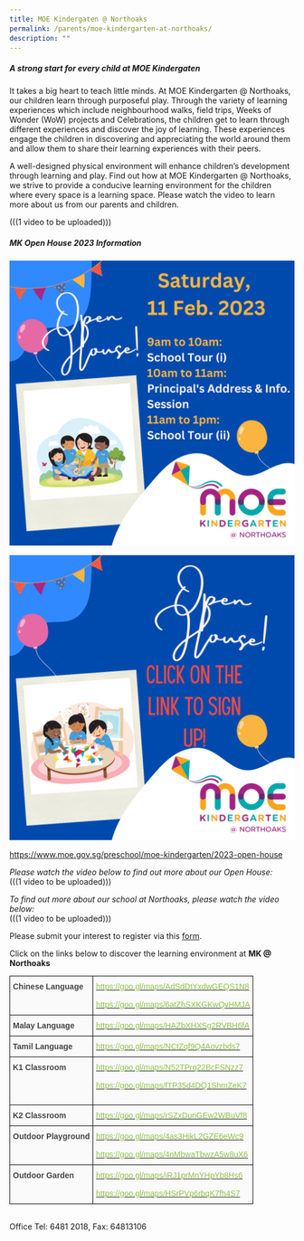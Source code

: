 ```yaml
---
title: MOE Kindergaten @ Northoaks
permalink: /parents/moe-kindergarten-at-northoaks/
description: ""
---
```

##### A strong start for every child at MOE Kindergaten

It takes a big heart to teach little minds. At MOE Kindergarten @ Northoaks, our children learn through purposeful play. Through the variety of learning experiences which include neighbourhood walks, field trips, Weeks of Wonder (WoW) projects and Celebrations, the children get to learn through different experiences and discover the joy of learning. These experiences engage the children in discovering and appreciating the world around them and allow them to share their learning experiences with their peers.
<br>

A well-designed physical environment will enhance children’s development through learning and play. Find out how at MOE Kindergarten @ Northoaks, we strive to provide a conducive learning environment for the children where every space is a learning space. Please watch the video to learn more about us from our parents and children. <br>

(((1 video to be uploaded)))<br>

##### MK Open House 2023 Information

![](/images/MK%20CNY2.png) 

![](/images/MK%20CNY3.png)

https://www.moe.gov.sg/preschool/moe-kindergarten/2023-open-house

_Please watch the video below to find out more about our Open House:_
<br>
(((1 video to be uploaded)))<br>

_To find out more about our school at Northoaks, please watch the video below:_
<br>
(((1 video to be uploaded)))<br>

Please submit your interest to register via this [form](https://form.gov.sg/#!/61fb60419641550013240604).
<br>

Click on the links below to discover the learning environment at **MK @ Northoaks**

<style type="text/css">
.tg  {border-collapse:collapse;border-spacing:0;}
.tg td{border-color:black;border-style:solid;border-width:1px;font-family:Arial, sans-serif;font-size:14px;
  overflow:hidden;padding:10px 5px;word-break:normal;}
.tg th{border-color:black;border-style:solid;border-width:1px;font-family:Arial, sans-serif;font-size:14px;
  font-weight:normal;overflow:hidden;padding:10px 5px;word-break:normal;}
.tg .tg-ihm3{background-color:#FAFAFA;color:#454545;font-weight:bold;text-align:left;vertical-align:top}
.tg .tg-69tb{background-color:#FAFAFA;color:#90C446;text-align:left;text-decoration:underline;vertical-align:top}
.tg .tg-15z8{background-color:#FAFAFA;color:#454545;text-align:left;vertical-align:top}
</style>
<table class="tg">
<thead>
  <tr>
    <th class="tg-15z8"><span style="font-weight:bold;font-style:inherit">Chinese Language</span></th>
    <th class="tg-69tb"><a href="https://goo.gl/maps/AdSdDtYxdwGEQS1N8"><span style="font-weight:inherit;font-style:inherit;text-decoration:none;color:#90C446">https://goo.gl/maps/AdSdDtYxdwGEQS1N8</span></a><br><br><a href="https://goo.gl/maps/6atZhSXKGKwQvHMJA"><span style="font-weight:inherit;font-style:inherit;text-decoration:none;color:#90C446">https://goo.gl/maps/6atZhSXKGKwQvHMJA</span></a><br></th>
  </tr>
</thead>
<tbody>
  <tr>
    <td class="tg-ihm3"><span style="font-weight:bold;font-style:inherit">Malay Language</span></td>
    <td class="tg-69tb"><a href="https://goo.gl/maps/HAZbXHXSg2RVBH6fA"><span style="font-weight:inherit;font-style:inherit;text-decoration:none;color:#90C446">https://goo.gl/maps/HAZbXHXSg2RVBH6fA</span></a><br></td>
  </tr>
  <tr>
    <td class="tg-ihm3"><span style="font-weight:bold;font-style:inherit">Tamil Language</span></td>
    <td class="tg-69tb"><a href="https://goo.gl/maps/NCtZqf9Q4Aovzbds7"><span style="font-weight:inherit;font-style:inherit;text-decoration:none;color:#90C446">https://goo.gl/maps/NCtZqf9Q4Aovzbds7</span></a><br></td>
  </tr>
  <tr>
    <td class="tg-ihm3"><span style="font-weight:bold;font-style:inherit">K1 Classroom</span></td>
    <td class="tg-69tb"><a href="https://goo.gl/maps/N52TPrq22BcFSNzz7"><span style="font-weight:inherit;font-style:inherit;text-decoration:none;color:#90C446">https://goo.gl/maps/N52TPrq22BcFSNzz7</span></a><br><br><a href="https://goo.gl/maps/fTP35d4DQ1ShmZeK7"><span style="font-weight:inherit;font-style:inherit;text-decoration:none;color:#90C446">https://goo.gl/maps/fTP35d4DQ1ShmZeK7</span></a><br><br></td>
  </tr>
  <tr>
    <td class="tg-ihm3"><span style="font-weight:bold;font-style:inherit">K2 Classroom</span></td>
    <td class="tg-69tb"><a href="https://goo.gl/maps/rSZxDunGEw2WBuVf8"><span style="font-weight:inherit;font-style:inherit;text-decoration:none;color:#90C446">https://goo.gl/maps/rSZxDunGEw2WBuVf8</span></a><br></td>
  </tr>
  <tr>
    <td class="tg-ihm3"><span style="font-weight:bold;font-style:inherit">Outdoor Playground</span></td>
    <td class="tg-69tb"><a href="https://goo.gl/maps/4as3HikL2GZE6eWc9"><span style="font-weight:normal;font-style:inherit;text-decoration:none;color:#90C446">https://goo.gl/maps/4as3HikL2GZE6eWc9</span></a><br><br><a href="https://goo.gl/maps/4nMbwaTbwzA5w8uX6"><span style="font-weight:inherit;font-style:inherit;text-decoration:none;color:#90C446">https://goo.gl/maps/4nMbwaTbwzA5w8uX6</span></a></td>
  </tr>
  <tr>
    <td class="tg-ihm3"><span style="font-weight:bold;font-style:inherit">Outdoor Garden</span></td>
    <td class="tg-69tb"><a href="https://goo.gl/maps/iRJ1prMnYHpYb8Hs6"><span style="font-weight:normal;font-style:inherit;text-decoration:none;color:#90C446">https://goo.gl/maps/iRJ1prMnYHpYb8Hs6</span></a><br><br><a href="https://goo.gl/maps/HSrPVp6rbqK7fh4S7"><span style="font-weight:inherit;font-style:inherit;text-decoration:none;color:#90C446">https://goo.gl/maps/HSrPVp6rbqK7fh4S7</span></a></td>
  </tr>
</tbody>
</table>
<br>
Office Tel: 6481 2018, Fax: 64813106